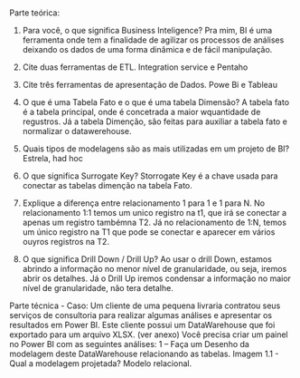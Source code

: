 # 
Parte teórica:
1. Para você, o que significa Business Inteligence? 
	Pra mim, BI é uma ferramenta onde tem a finalidade de agilizar os processos de análises deixando os dados de uma forma dinâmica e de fácil manipulação.

2. Cite duas ferramentas de ETL.
	Integration service e Pentaho

3. Cite três ferramentas de apresentação de Dados.
	Powe Bi e Tableau		

4. O que é uma Tabela Fato e o que é uma tabela Dimensão?
	A tabela fato é a tabela principal, onde é concetrada a maior wquantidade de regustros. Já a tabela Dimenção, são feitas para auxiliar a 
tabela fato e normalizar o datawerehouse.

5. Quais tipos de modelagens são as mais utilizadas em um projeto de BI?
	 Estrela, had hoc

6. O que significa Surrogate Key?
	Storrogate Key é a chave usada para conectar as tabelas dimenção na tabela Fato. 

7. Explique a diferença entre relacionamento 1 para 1 e 1 para N.
	 No relacionamento 1:1 temos um unico registro na t1, que irá se conectar a apenas um registro tambémna T2. 
Já no relacionamento de 1:N, temos um único registro na T1 que pode se conectar e aparecer em vários ouyros registros na T2.

8. O que significa Drill Down / Drill Up?
	Ao usar o drill Down, estamos abrindo a informação no menor nível de granularidade, ou seja, iremos abrir os detalhes. 
Já o Drill Up iremos condensar a informação no maior nível de granularidade, não tera detalhe. 

Parte técnica - Caso:
Um cliente de uma pequena livraria contratou seus serviços de consultoria para realizar algumas análises e apresentar 
os resultados em Power BI. Este cliente possui um DataWarehouse que foi exportado para um arquivo XLSX. 
(ver anexo)
Você precisa criar um painel no Power BI com as seguintes análises:
1 – Faça um Desenho da modelagem deste DataWarehouse relacionando as tabelas.
	Imagem 
1.1 - Qual a modelagem projetada?
	Modelo relacional.

